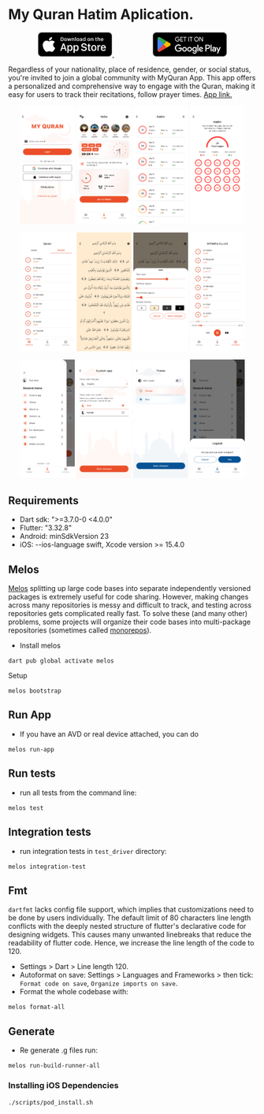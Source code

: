 # My Quran Hatim Aplication.

<p align="center">
  <a href="https://apps.apple.com/kg/app/my-quran/id1671645027">
    <img src="doc/images/app_store.png" alt="Get it on App Store" width="30%">
  </a>
  &emsp; &emsp;&emsp;&emsp;&emsp;
  <a href="https://play.google.com/store/apps/details?id=com.alee.my_quran">
    <img src="doc/images/google_play.png" alt="Get it on Play Store" width="30%">
  </a>
</p>

Regardless of your nationality, place of residence, gender, or social status, you're invited to join a global community with MyQuran App. This app offers a personalized and comprehensive way to engage with the Quran, making it easy for users to track their recitations, follow prayer times. [App link.](https://onelink.to/q58a9t)

<p align="center">
  <img src="doc/iPhone 16 Pro Max/005-login-google-page.png" width="22%" />
  <img src="doc/iPhone 16 Pro Max/021-home-init.png" width="22%" />
  <img src="doc/iPhone 16 Pro Max/041-hatim-juzs.png" width="22%" />
  <img src="doc/iPhone 16 Pro Max/042-hatim-pages.png" width="22%" />
</p>

<p align="center">
  <img src="doc/iPhone 16 Pro Max/062-read-quran-surahs.png" width="22%" />
  <img src="doc/iPhone 16 Pro Max/063-read-quran-baqarah.png" width="22%" />
  <img src="doc/iPhone 16 Pro Max/064-read-quran-settings.png" width="22%" />
  <img src="doc/iPhone 16 Pro Max/082-quran-audio-play-fatiha.png" width="22%" />
</p>

<p align="center">
  <img src="doc/iPhone 16 Pro Max/101-settings-init.png" width="22%" />
  <img src="doc/iPhone 16 Pro Max/102-settings-gender-male.png" width="22%" />
  <img src="doc/iPhone 16 Pro Max/111-settings-theme-page-light-blue.png" width="22%" />
  <img src="doc/iPhone 16 Pro Max/113-logout.png" width="22%" />
</p>

## Requirements

- Dart sdk: ">=3.7.0-0 <4.0.0"
- Flutter: "3.32.8"
- Android: minSdkVersion 23
- iOS: --ios-language swift, Xcode version >= 15.4.0

## Melos

[Melos](https://melos.invertase.dev/) splitting up large code bases into separate independently versioned packages is extremely useful for code sharing. However, making changes across many repositories is messy and difficult to track, and testing across repositories gets complicated really fast.
To solve these (and many other) problems, some projects will organize their code bases into multi-package repositories (sometimes called [monorepos](https://en.wikipedia.org/wiki/Monorepo)).

- Install melos

```shell
dart pub global activate melos
```

Setup

```shell
melos bootstrap
```

## Run App

- If you have an AVD or real device attached, you can do

```shell
melos run-app
```

## Run tests

- run all tests from the command line:

```shell
melos test
```

## Integration tests

- run integration tests in `test_driver` directory:

```shell
melos integration-test
```

## Fmt

`dartfmt` lacks config file support, which implies that customizations need to be done by users individually. The default
limit of 80 characters line length conflicts with the deeply nested structure of flutter's declarative code for designing
widgets. This causes many unwanted linebreaks that reduce the readability of flutter code. Hence, we increase the line
length of the code to 120.

- Settings > Dart > Line length 120.
- Autoformat on save: Settings > Languages and Frameworks > then tick: `Format code on save`, `Organize imports on save`.
- Format the whole codebase with:

```shell
melos format-all
```

## Generate

- Re generate .g files run:

```shell
melos run-build-runner-all
```

### Installing iOS Dependencies

```sh
./scripts/pod_install.sh
```
